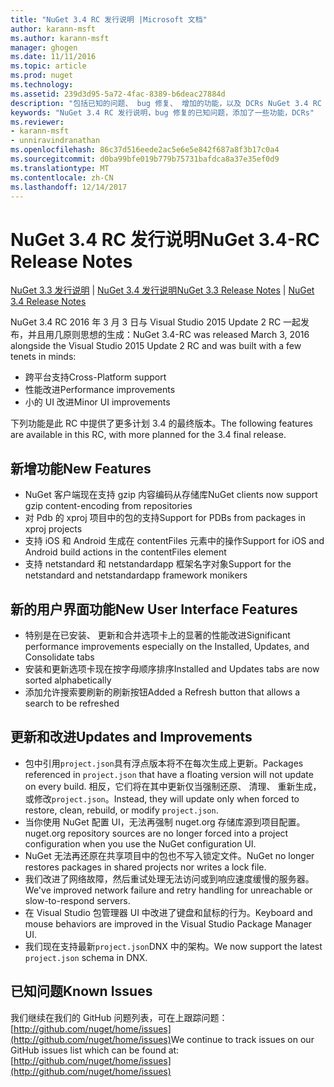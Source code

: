 ```yaml
---
title: "NuGet 3.4 RC 发行说明 |Microsoft 文档"
author: karann-msft
ms.author: karann-msft
manager: ghogen
ms.date: 11/11/2016
ms.topic: article
ms.prod: nuget
ms.technology: 
ms.assetid: 239d3d95-5a72-4fac-8389-b6deac27884d
description: "包括已知的问题、 bug 修复、 增加的功能，以及 DCRs NuGet 3.4 RC 的发行说明。"
keywords: "NuGet 3.4 RC 发行说明，bug 修复的已知问题，添加了一些功能，DCRs"
ms.reviewer:
- karann-msft
- unniravindranathan
ms.openlocfilehash: 86c37d516eede2ac5e6e5e842f687a8f3b17c0a4
ms.sourcegitcommit: d0ba99bfe019b779b75731bafdca8a37e35ef0d9
ms.translationtype: MT
ms.contentlocale: zh-CN
ms.lasthandoff: 12/14/2017
---
```

# <a name="nuget-34-rc-release-notes"></a><span data-ttu-id="868c0-104">NuGet 3.4 RC 发行说明</span><span class="sxs-lookup"><span data-stu-id="868c0-104">NuGet 3.4-RC Release Notes</span></span>

<span data-ttu-id="868c0-105">[NuGet 3.3 发行说明](../release-notes/nuget-3.3.md) | [NuGet 3.4 发行说明](../release-notes/nuget-3.4.md)</span><span class="sxs-lookup"><span data-stu-id="868c0-105">[NuGet 3.3 Release Notes](../release-notes/nuget-3.3.md) | [NuGet 3.4 Release Notes](../release-notes/nuget-3.4.md)</span></span>

<span data-ttu-id="868c0-106">NuGet 3.4 RC 2016 年 3 月 3 日与 Visual Studio 2015 Update 2 RC 一起发布，并且用几原则思想的生成：</span><span class="sxs-lookup"><span data-stu-id="868c0-106">NuGet 3.4-RC was released March 3, 2016 alongside the Visual Studio 2015 Update 2 RC and was built with a few tenets in minds:</span></span>

*  <span data-ttu-id="868c0-107">跨平台支持</span><span class="sxs-lookup"><span data-stu-id="868c0-107">Cross-Platform support</span></span>
*  <span data-ttu-id="868c0-108">性能改进</span><span class="sxs-lookup"><span data-stu-id="868c0-108">Performance improvements</span></span>
*  <span data-ttu-id="868c0-109">小的 UI 改进</span><span class="sxs-lookup"><span data-stu-id="868c0-109">Minor UI improvements</span></span>

<span data-ttu-id="868c0-110">下列功能是此 RC 中提供了更多计划 3.4 的最终版本。</span><span class="sxs-lookup"><span data-stu-id="868c0-110">The following features are available in this RC, with more planned for the 3.4 final release.</span></span>

## <a name="new-features"></a><span data-ttu-id="868c0-111">新增功能</span><span class="sxs-lookup"><span data-stu-id="868c0-111">New Features</span></span>

* <span data-ttu-id="868c0-112">NuGet 客户端现在支持 gzip 内容编码从存储库</span><span class="sxs-lookup"><span data-stu-id="868c0-112">NuGet clients now support gzip content-encoding from repositories</span></span>
* <span data-ttu-id="868c0-113">对 Pdb 的 xproj 项目中的包的支持</span><span class="sxs-lookup"><span data-stu-id="868c0-113">Support for PDBs from packages in xproj projects</span></span>
* <span data-ttu-id="868c0-114">支持 iOS 和 Android 生成在 contentFiles 元素中的操作</span><span class="sxs-lookup"><span data-stu-id="868c0-114">Support for iOS and Android build actions in the contentFiles element</span></span>
* <span data-ttu-id="868c0-115">支持 netstandard 和 netstandardapp 框架名字对象</span><span class="sxs-lookup"><span data-stu-id="868c0-115">Support for the netstandard and netstandardapp framework monikers</span></span>

## <a name="new-user-interface-features"></a><span data-ttu-id="868c0-116">新的用户界面功能</span><span class="sxs-lookup"><span data-stu-id="868c0-116">New User Interface Features</span></span>

* <span data-ttu-id="868c0-117">特别是在已安装、 更新和合并选项卡上的显著的性能改进</span><span class="sxs-lookup"><span data-stu-id="868c0-117">Significant performance improvements especially on the Installed, Updates, and Consolidate tabs</span></span>
* <span data-ttu-id="868c0-118">安装和更新选项卡现在按字母顺序排序</span><span class="sxs-lookup"><span data-stu-id="868c0-118">Installed and Updates tabs are now sorted alphabetically</span></span>
* <span data-ttu-id="868c0-119">添加允许搜索要刷新的刷新按钮</span><span class="sxs-lookup"><span data-stu-id="868c0-119">Added a Refresh button that allows a search to be refreshed</span></span>

## <a name="updates-and-improvements"></a><span data-ttu-id="868c0-120">更新和改进</span><span class="sxs-lookup"><span data-stu-id="868c0-120">Updates and Improvements</span></span>

* <span data-ttu-id="868c0-121">包中引用`project.json`具有浮点版本将不在每次生成上更新。</span><span class="sxs-lookup"><span data-stu-id="868c0-121">Packages referenced in `project.json` that have a floating version will not update on every build.</span></span> <span data-ttu-id="868c0-122">相反，它们将在其中更新仅当强制还原、 清理、 重新生成，或修改`project.json`。</span><span class="sxs-lookup"><span data-stu-id="868c0-122">Instead, they will update only when forced to restore, clean, rebuild, or modify `project.json`.</span></span>
* <span data-ttu-id="868c0-123">当你使用 NuGet 配置 UI，无法再强制 nuget.org 存储库源到项目配置。</span><span class="sxs-lookup"><span data-stu-id="868c0-123">nuget.org repository sources are no longer forced into a project configuration when you use the NuGet configuration UI.</span></span>
* <span data-ttu-id="868c0-124">NuGet 无法再还原在共享项目中的包也不写入锁定文件。</span><span class="sxs-lookup"><span data-stu-id="868c0-124">NuGet no longer restores packages in shared projects nor writes a lock file.</span></span>
* <span data-ttu-id="868c0-125">我们改进了网络故障，然后重试处理无法访问或到响应速度缓慢的服务器。</span><span class="sxs-lookup"><span data-stu-id="868c0-125">We've improved network failure and retry handling for unreachable or slow-to-respond servers.</span></span>
* <span data-ttu-id="868c0-126">在 Visual Studio 包管理器 UI 中改进了键盘和鼠标的行为。</span><span class="sxs-lookup"><span data-stu-id="868c0-126">Keyboard and mouse behaviors are improved in the Visual Studio Package Manager UI.</span></span>
* <span data-ttu-id="868c0-127">我们现在支持最新`project.json`DNX 中的架构。</span><span class="sxs-lookup"><span data-stu-id="868c0-127">We now support the latest `project.json` schema in DNX.</span></span>

## <a name="known-issues"></a><span data-ttu-id="868c0-128">已知问题</span><span class="sxs-lookup"><span data-stu-id="868c0-128">Known Issues</span></span>

<span data-ttu-id="868c0-129">我们继续在我们的 GitHub 问题列表，可在上跟踪问题： [http://github.com/nuget/home/issues](http://github.com/nuget/home/issues)</span><span class="sxs-lookup"><span data-stu-id="868c0-129">We continue to track issues on our GitHub issues list which can be found at: [http://github.com/nuget/home/issues](http://github.com/nuget/home/issues)</span></span>